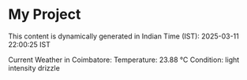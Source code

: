 # My Project

This content is dynamically generated in Indian Time (IST): 2025-03-11 22:00:25 IST


Current Weather in Coimbatore:
Temperature: 23.88 °C
Condition: light intensity drizzle
